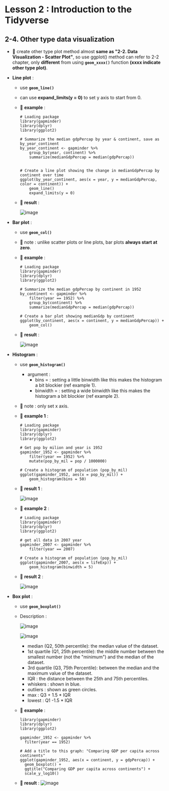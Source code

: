 # Lesson 2 : Introduction to the Tidyverse

## 2-4. Other type data visualization
* 🌟 create other type plot method almost **same as "2-2. Data Visualization - Scatter Plot"**, so use ggplot() method can refer to 2-2 chapter, 
      only **different** from using **`geom_xxxx()`** function **(xxxx indicate other type plot)**. 
* __Line plot__ :
  * use **`geom_line()`**
  * can use **expand_limits(y = 0)** to set y axis to start from 0.
  * 📝 **example** : 
    ```
    # Loading package
    library(gapminder)
    library(dplyr)
    library(ggplot2)

    # Summarize the median gdpPercap by year & continent, save as by_year_continent
    by_year_continent <- gapminder %>%
        group_by(year, continent) %>%
        summarize(medianGdpPercap = median(gdpPercap))


    # Create a line plot showing the change in medianGdpPercap by continent over time
    ggplot(by_year_continent, aes(x = year, y = medianGdpPercap, color = continent)) +
        geom_line()
        expand_limits(y = 0)
    ```

  * 🔎 **result** :
  
    ![image](https://user-images.githubusercontent.com/15766139/185350014-f4a95ef5-b103-45eb-96fb-282821b9e390.png)

* __Bar plot__ :
  * use **`geom_col()`**
  * 🌟 note : unlike scatter plots or line plots, bar plots **always start at zero**.
  * 📝 **example** : 
    ```
    # Loading package
    library(gapminder)
    library(dplyr)
    library(ggplot2)

    # Summarize the median gdpPercap by continent in 1952
    by_continent <- gapminder %>%
        filter(year == 1952) %>%
        group_by(continent) %>%
        summarize(medianGdpPercap = median(gdpPercap))
        
    # Create a bar plot showing medianGdp by continent
    ggplot(by_continent, aes(x = continent, y = medianGdpPercap)) +
        geom_col()
    ```
  
  * 🔎 **result** :
  
    ![image](https://user-images.githubusercontent.com/15766139/185352286-c4ec57de-7a42-4e7e-afc6-7377ff488bf5.png)

* __Histogram__ :
  * use **`geom_histogram()`**
    * argument : 
      * bins = <number> : setting a little binwidth like this makes the histogram a bit blockier (ref example 1).
      * binwidth = <number> : setting a wide binwidth like this makes the histogram a bit blockier (ref example 2).
  * 🌟 note : only set x axis.
  * 📝 **example 1** : 
    ```
    # Loading package
    library(gapminder)
    library(dplyr)
    library(ggplot2)
    
    # Get pop by milion and year is 1952
    gapminder_1952 <- gapminder %>%
        filter(year == 1952) %>%
        mutate(pop_by_mil = pop / 1000000)

    # Create a histogram of population (pop_by_mil)
    ggplot(gapminder_1952, aes(x = pop_by_mil)) +
        geom_histogram(bins = 50)
    ```  
  * 🔎 **result 1** :
  
    ![image](https://user-images.githubusercontent.com/15766139/185354301-d844304b-e81e-4d7b-b164-ac30eaf16035.png)

  * 📝 **example 2** : 
    ```
    # Loading package
    library(gapminder)
    library(dplyr)
    library(ggplot2)

    # get all data in 2007 year
    gapminder_2007 <- gapminder %>%
        filter(year == 2007)

    # Create a histogram of population (pop_by_mil)
    ggplot(gapminder_2007, aes(x = lifeExp)) +
        geom_histogram(binwidth = 5)
    ```   
  * 🔎 **result 2** :
  
    ![image](https://user-images.githubusercontent.com/15766139/185355607-74c260a6-0612-4f1d-ac45-0cf524438c35.png)
  
* __Box plot__ :
  * use **`geom_boxplot()`**
  * Description : 
  
      ![image](https://user-images.githubusercontent.com/15766139/185361460-f86d33c4-4bd1-4f7e-a498-858e16a8c87d.png)

      ![image](https://user-images.githubusercontent.com/15766139/185358722-e12fbaa7-3da1-41fa-9522-ef1f03ce21f9.png)
      
      * median (Q2, 50th percentile): the median value of the dataset.
      * 1st quartile (Q1, 25th percentile): the middle number between the smallest number (not the "minimum") and the median of the dataset.
      * 3rd quartile (Q3, 75th Percentile): between the median and the maximum value of the dataset.
      * IQR : the distance between the 25th and 75th percentiles.
      * whiskers : shown in blue.
      * outliers : shown as green circles.
      * max : Q3 + 1.5 * IQR
      * lowest : Q1 -1.5 * IQR
      
  * 📝 **example** : 
    ```
    library(gapminder)
    library(dplyr)
    library(ggplot2)

    gapminder_1952 <- gapminder %>%
      filter(year == 1952)

    # Add a title to this graph: "Comparing GDP per capita across continents"
    ggplot(gapminder_1952, aes(x = continent, y = gdpPercap)) +
      geom_boxplot() +
      ggtitle("Comparing GDP per capita across continents") +
      scale_y_log10()
    ```
    
  * 🔎 **result** :
    ![image](https://user-images.githubusercontent.com/15766139/185356339-b368f8b0-f070-481b-b1a3-7cc890f33705.png)
